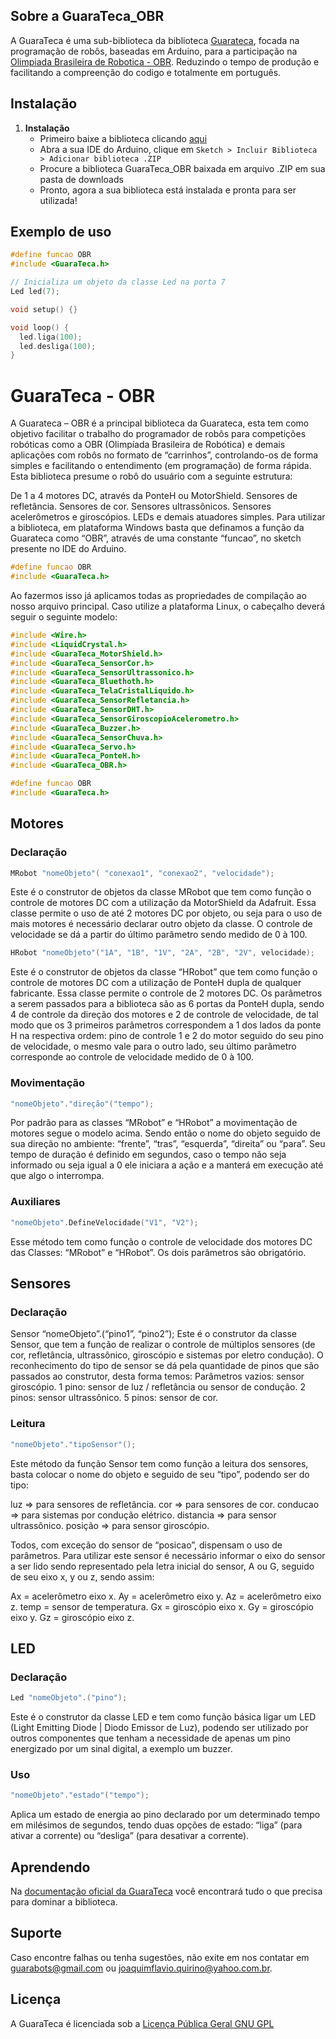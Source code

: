 ## Sobre a GuaraTeca_OBR

A GuaraTeca é uma sub-biblioteca da biblioteca [Guarateca](https://github.com/JoaquimFlavio/GuaraTeca), focada na programação de robôs, baseadas em Arduino, para a participação na [Olimpiada Brasileira de Robotica - OBR](http://www.obr.org.br/). Reduzindo o tempo de produção e facilitando a compreenção do codigo e totalmente em português.

## Instalação

1. **Instalação**
    - Primeiro baixe a biblioteca clicando [aqui](https://codeload.github.com/JoaquimFlavio/GuaraTeca_OBR/zip/1.2.0)
    - Abra a sua IDE do Arduino, clique em ```Sketch > Incluir Biblioteca > Adicionar biblioteca .ZIP```
    - Procure a biblioteca GuaraTeca_OBR baixada em arquivo .ZIP em sua pasta de downloads
    - Pronto, agora a sua biblioteca está instalada e pronta para ser utilizada!
    
## Exemplo de uso

```c++
#define funcao OBR
#include <GuaraTeca.h>

// Inicializa um objeto da classe Led na porta 7
Led led(7);

void setup() {}

void loop() {
  led.liga(100);
  led.desliga(100);
}
```

# GuaraTeca - OBR

A Guarateca – OBR é a principal biblioteca da Guarateca, esta tem como objetivo facilitar o trabalho do programador de robôs para competições robóticas como a OBR (Olimpíada Brasileira de Robótica) e demais aplicações com robôs no formato de “carrinhos”, controlando-os de forma simples e facilitando o entendimento (em programação) de forma rápida. Esta biblioteca presume o robô do usuário com a seguinte estrutura:

De 1 a 4 motores DC, através da PonteH ou MotorShield.
Sensores de refletância.
Sensores de cor.
Sensores ultrassônicos.
Sensores acelerômetros e giroscópios.
LEDs e demais atuadores simples.
Para utilizar a biblioteca, em plataforma Windows basta que definamos a função da Guarateca como “OBR”, através de uma constante “funcao”, no sketch presente no IDE do Arduino.

```cpp
#define funcao OBR
#include <GuaraTeca.h>
```

Ao fazermos isso já aplicamos todas as propriedades de compilação ao nosso arquivo principal.
Caso utilize a plataforma Linux, o cabeçalho deverá seguir o seguinte modelo:

```cpp
#include <Wire.h>
#include <LiquidCrystal.h>
#include <GuaraTeca_MotorShield.h>
#include <GuaraTeca_SensorCor.h>
#include <GuaraTeca_SensorUltrassonico.h>
#include <GuaraTeca_Bluethoth.h>
#include <GuaraTeca_TelaCristalLiquido.h>
#include <GuaraTeca_SensorRefletancia.h>
#include <GuaraTeca_SensorDHT.h>
#include <GuaraTeca_SensorGiroscopioAcelerometro.h>
#include <GuaraTeca_Buzzer.h>
#include <GuaraTeca_SensorChuva.h>
#include <GuaraTeca_Servo.h>
#include <GuaraTeca_PonteH.h>
#include <GuaraTeca_OBR.h>

#define funcao OBR
#include <GuaraTeca.h>
```

## Motores

### Declaração  

```cpp
MRobot "nomeObjeto"( "conexao1", "conexao2", "velocidade");
```

Este é o construtor de objetos da classe MRobot que tem como função o controle de motores DC com a utilização da MotorShield da Adafruit. Essa classe permite o uso de até 2 motores DC por objeto, ou seja para o uso de mais motores é necessário declarar outro objeto da classe. O controle de velocidade se dá a partir do último parâmetro sendo medido de 0 à 100.

```cpp
HRobot "nomeObjeto"("1A", "1B", "1V", "2A", "2B", "2V", velocidade);
```

Este é o construtor de objetos da classe “HRobot” que tem como função o controle de motores DC com a utilização de PonteH dupla de qualquer fabricante. Essa classe permite o controle de 2 motores DC.  Os parâmetros a serem passados para a biblioteca são as 6 portas da PonteH dupla, sendo 4 de controle da direção dos motores e 2 de controle de velocidade, de tal modo que os 3 primeiros parâmetros correspondem a 1 dos lados da ponte H na respectiva ordem: pino de controle 1 e 2 do motor seguido do seu pino de velocidade, o mesmo vale para o outro lado, seu último parâmetro corresponde ao controle de velocidade medido de 0 à 100.

### Movimentação

```cpp
"nomeObjeto"."direção"("tempo");
```

Por padrão para as classes “MRobot” e “HRobot” a movimentação de motores segue o modelo acima. Sendo então o nome do objeto seguido de sua direção no ambiente: “frente”, “tras”, “esquerda”, “direita” ou “para”. Seu tempo de duração é definido em segundos, caso o tempo não seja informado ou seja igual a 0 ele iniciara a ação e a manterá em execução até que algo o interrompa.

### Auxiliares

```cpp
"nomeObjeto".DefineVelocidade("V1", "V2");
```

Esse método tem como função o controle de velocidade dos motores DC das Classes: “MRobot” e “HRobot”. Os dois parâmetros são obrigatório.

## Sensores

### Declaração

Sensor “nomeObjeto”.(“pino1”, “pino2”);
Este é o construtor da classe Sensor, que tem a função de realizar o controle de múltiplos sensores (de cor, refletância, ultrassônico, giroscópio e sistemas por eletro condução). O reconhecimento do tipo de sensor se dá pela quantidade de pinos que são passados ao construtor, desta forma temos: Parâmetros vazios: sensor giroscópio. 1 pino: sensor de luz / refletância ou sensor de condução. 2 pinos: sensor ultrassônico. 5 pinos: sensor de cor.

### Leitura

```cpp
"nomeObjeto"."tipoSensor"();
```

Este método da função Sensor tem como função a leitura dos sensores, basta colocar o nome do objeto e seguido de seu “tipo”, podendo ser do tipo:

luz => para sensores de refletância.
cor => para sensores de cor.
conducao => para sistemas por condução elétrico.
distancia => para sensor ultrassônico.
posição => para sensor giroscópio.

Todos, com exceção do sensor de “posicao”, dispensam o uso de parâmetros. Para utilizar este sensor é necessário informar o eixo do sensor a ser lido sendo representado pela letra inicial do sensor, A ou G, seguido de seu eixo x, y ou z, sendo assim:

Ax = acelerômetro eixo x.
Ay = acelerômetro eixo y.
Az = acelerômetro eixo z.
temp = sensor de temperatura.
Gx = giroscópio eixo x.
Gy = giroscópio eixo y.
Gz = giroscópio eixo z.

## LED

### Declaração

```cpp
Led "nomeObjeto".("pino");
```

Este é o construtor da classe LED e tem como função básica ligar um LED (Light Emitting Diode | Diodo Emissor de Luz), podendo ser utilizado por outros componentes que tenham a necessidade de apenas um pino energizado por um sinal digital, a exemplo um buzzer.

### Uso

```cpp
"nomeObjeto"."estado"("tempo");
```

Aplica um estado de energia ao pino declarado por um determinado tempo em milésimos de segundos, tendo duas opções de estado: “liga” (para ativar a corrente) ou “desliga” (para desativar a corrente).

## Aprendendo

Na [documentação oficial da GuaraTeca](http://guarabots.wordpress.com/guarateca) você encontrará tudo o que precisa para dominar a biblioteca.

## Suporte

Caso encontre falhas ou tenha sugestões, não exite em nos contatar em [guarabots@gmail.com](mailto:guarabots@gmail.com?Subject=GuaraTeca) ou [joaquimflavio.quirino@yahoo.com.br](mailto:joaquimflavio.quirino@yahoo.com.br?Subject=GuaraTeca).

## Licença

A GuaraTeca é licenciada sob a [Licença Pública Geral GNU GPL](https://www.gnu.org/licenses/gpl-3.0.html)
